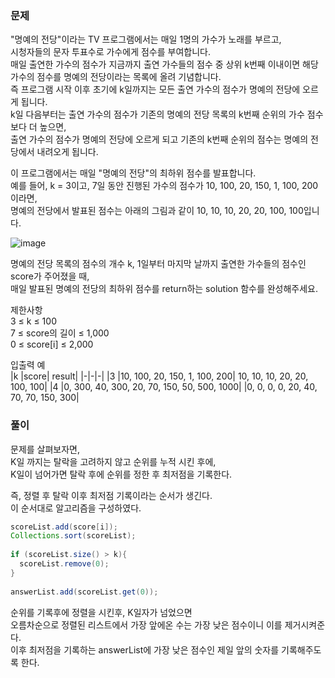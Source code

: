 ### 문제
"명예의 전당"이라는 TV 프로그램에서는 매일 1명의 가수가 노래를 부르고,   
시청자들의 문자 투표수로 가수에게 점수를 부여합니다.   
매일 출연한 가수의 점수가 지금까지 출연 가수들의 점수 중 상위 k번째 이내이면 해당 가수의 점수를 명예의 전당이라는 목록에 올려 기념합니다.   
즉 프로그램 시작 이후 초기에 k일까지는 모든 출연 가수의 점수가 명예의 전당에 오르게 됩니다.   
k일 다음부터는 출연 가수의 점수가 기존의 명예의 전당 목록의 k번째 순위의 가수 점수보다 더 높으면,   
출연 가수의 점수가 명예의 전당에 오르게 되고 기존의 k번째 순위의 점수는 명예의 전당에서 내려오게 됩니다.

이 프로그램에서는 매일 "명예의 전당"의 최하위 점수를 발표합니다.    
예를 들어, k = 3이고, 7일 동안 진행된 가수의 점수가 10, 100, 20, 150, 1, 100, 200 이라면,     
명예의 전당에서 발표된 점수는 아래의 그림과 같이 10, 10, 10, 20, 20, 100, 100입니다.   

![image](https://user-images.githubusercontent.com/80390524/216221108-82791070-a87c-43e6-9ee5-a8d46144e84e.png)



명예의 전당 목록의 점수의 개수 k, 1일부터 마지막 날까지 출연한 가수들의 점수인 score가 주어졌을 때,    
매일 발표된 명예의 전당의 최하위 점수를 return하는 solution 함수를 완성해주세요.   

제한사항   
3 ≤ k ≤ 100   
7 ≤ score의 길이 ≤ 1,000   
0 ≤ score[i] ≤ 2,000   

입출력 예   
|k	|score|	result|
|-|-|-|
|3	|10, 100, 20, 150, 1, 100, 200|	10, 10, 10, 20, 20, 100, 100|
|4	|0, 300, 40, 300, 20, 70, 150, 50, 500, 1000|	|0, 0, 0, 0, 20, 40, 70, 70, 150, 300|


### 풀이

문제를 살펴보자면,   
K일 까지는 탈락을 고려하지 않고 순위를 누적 시킨 후에,   
K일이 넘어가면 탈락 후에 순위를 정한 후 최저점을 기록한다.   

즉, 정렬 후 탈락 이후 최저점 기록이라는 순서가 생긴다.   
이 순서대로 알고리즘을 구성하였다.   

```java
scoreList.add(score[i]);
Collections.sort(scoreList);
            
if (scoreList.size() > k){
  scoreList.remove(0);
}
            
answerList.add(scoreList.get(0));
```

순위를 기록후에 정렬을 시킨후, K일자가 넘었으면   
오름차순으로 정렬된 리스트에서 가장 앞에온 수는 가장 낮은 점수이니 이를 제거시켜준다.   
이후 최저점을 기록하는 answerList에 가장 낮은 점수인 제일 앞의 숫자를 기록해주도록 한다.




